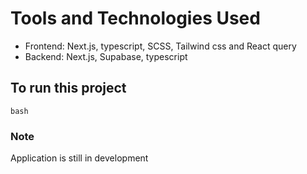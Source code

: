 # Tools and Technologies Used
- Frontend: Next.js, typescript, SCSS, Tailwind css and React query
- Backend: Next.js, Supabase, typescript
  
## To run this project
```bash```



### Note
Application is still in development

